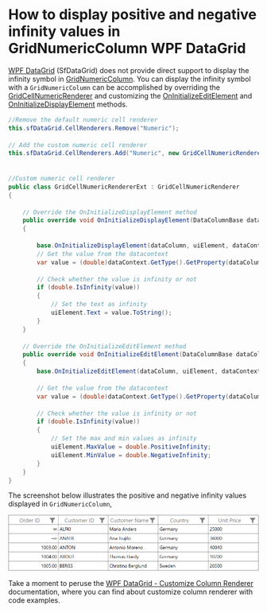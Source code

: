 # How to display positive and negative infinity values in GridNumericColumn WPF DataGrid

[WPF DataGrid](https://www.syncfusion.com/wpf-controls/datagrid) (SfDataGrid) does not provide direct support to display the infinity symbol in [GridNumericColumn](https://help.syncfusion.com/cr/wpf/Syncfusion.UI.Xaml.Grid.GridNumericColumn.html). You can display the infinity symbol with a `GridNumericColumn` can be accomplished by overriding the [GridCellNumericRenderer](https://help.syncfusion.com/cr/wpf/Syncfusion.UI.Xaml.Grid.Cells.GridCellNumericRenderer.html) and customizing the [OnInitializeEditElement](https://help.syncfusion.com/cr/wpf/Syncfusion.UI.Xaml.Grid.Cells.GridCellNumericRenderer.html#Syncfusion_UI_Xaml_Grid_Cells_GridCellNumericRenderer_OnInitializeEditElement_Syncfusion_UI_Xaml_Grid_DataColumnBase_Syncfusion_Windows_Shared_DoubleTextBox_System_Object_) and [OnInitializeDisplayElement](https://help.syncfusion.com/cr/wpf/Syncfusion.UI.Xaml.Grid.Cells.GridCellNumericRenderer.html#Syncfusion_UI_Xaml_Grid_Cells_GridCellNumericRenderer_OnInitializeDisplayElement_Syncfusion_UI_Xaml_Grid_DataColumnBase_System_Windows_Controls_TextBlock_System_Object_) methods.
 
 ```C#
//Remove the default numeric cell renderer
this.sfDataGrid.CellRenderers.Remove("Numeric");

// Add the custom numeric cell renderer
this.sfDataGrid.CellRenderers.Add("Numeric", new GridCellNumericRendererExt());
 

//Custom numeric cell renderer
public class GridCellNumericRendererExt : GridCellNumericRenderer
{

     // Override the OnInitializeDisplayElement method
     public override void OnInitializeDisplayElement(DataColumnBase dataColumn, TextBlock uiElement, object dataContext)
     {

         base.OnInitializeDisplayElement(dataColumn, uiElement, dataContext);
         // Get the value from the datacontext
         var value = (double)dataContext.GetType().GetProperty(dataColumn.GridColumn.MappingName).GetValue(dataContext, null);

         // Check whether the value is infinity or not
         if (double.IsInfinity(value))
         {
             // Set the text as infinity
             uiElement.Text = value.ToString();
         }
     }    

     // Override the OnInitializeEditElement method
     public override void OnInitializeEditElement(DataColumnBase dataColumn, DoubleTextBox uiElement, object dataContext)
     {
         base.OnInitializeEditElement(dataColumn, uiElement, dataContext);
         
         // Get the value from the datacontext
         var value = (double)dataContext.GetType().GetProperty(dataColumn.GridColumn.MappingName).GetValue(dataContext, null);

         // Check whether the value is infinity or not
         if (double.IsInfinity(value))
         {
             // Set the max and min values as infinity
             uiElement.MaxValue = double.PositiveInfinity;
             uiElement.MinValue = double.NegativeInfinity;
         }
     }
}
 ```

The screenshot below illustrates the positive and negative infinity values displayed in `GridNumericColumn`,
 
 ![Shows the Infinity value in GridNumericColumn](DisplayInfinity.png)
 
Take a moment to peruse the [WPF DataGrid - Customize Column Renderer](https://help.syncfusion.com/wpf/datagrid/column-types#customize-column-renderer) documentation, where you can find about customize column renderer with code examples.